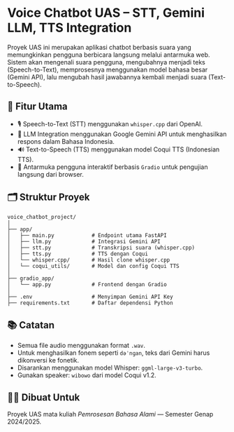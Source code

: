 # Voice Chatbot UAS – STT, Gemini LLM, TTS Integration

Proyek UAS ini merupakan aplikasi chatbot berbasis suara yang memungkinkan pengguna berbicara langsung melalui antarmuka web. Sistem akan mengenali suara pengguna, mengubahnya menjadi teks (Speech-to-Text), memprosesnya menggunakan model bahasa besar (Gemini API), lalu mengubah hasil jawabannya kembali menjadi suara (Text-to-Speech).

## 📌 Fitur Utama
- 🎙️ Speech-to-Text (STT) menggunakan `whisper.cpp` dari OpenAI.
- 🧠 LLM Integration menggunakan Google Gemini API untuk menghasilkan respons dalam Bahasa Indonesia.
- 🔊 Text-to-Speech (TTS) menggunakan model Coqui TTS (Indonesian TTS).
- 🧪 Antarmuka pengguna interaktif berbasis `Gradio` untuk pengujian langsung dari browser.

## 🗂️ Struktur Proyek
```
voice_chatbot_project/
│
├── app/
│   ├── main.py            # Endpoint utama FastAPI
│   ├── llm.py             # Integrasi Gemini API
│   ├── stt.py             # Transkripsi suara (whisper.cpp)
│   ├── tts.py             # TTS dengan Coqui
│   └── whisper.cpp/       # Hasil clone whisper.cpp
│   └── coqui_utils/       # Model dan config Coqui TTS
│
├── gradio_app/
│   └── app.py             # Frontend dengan Gradio
│
├── .env                   # Menyimpan Gemini API Key
├── requirements.txt       # Daftar dependensi Python
```

## 📚 Catatan
- Semua file audio menggunakan format `.wav`.
- Untuk menghasilkan fonem seperti `dəˈnɡan`, teks dari Gemini harus dikonversi ke fonetik.
- Disarankan menggunakan model Whisper: `ggml-large-v3-turbo`.
- Gunakan speaker: `wibowo` dari model Coqui v1.2.

## 👨‍💻 Dibuat Untuk
Proyek UAS mata kuliah *Pemrosesan Bahasa Alami* — Semester Genap 2024/2025.
